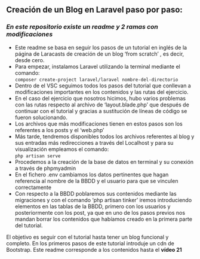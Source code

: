 ## Creación de un Blog en Laravel paso por paso:
### *En este repositorio existe un readme y 2 ramas con modificaciones* 
- Este readme se basa en seguir los pasos de un tutorial en inglés de la página de Laracasts de creación de un blog ‘from scratch’ , es decir, desde cero. 
- Para empezar, instalamos Laravel utilizando la terminal mediante el comando:<br>
`composer create-project laravel/laravel nombre-del-directorio`
- Dentro de el VSC seguimos todos los pasos del tutorial que conllevan a modificaciones importantes en los contenidos y las rutas del ejercicio. 
- En el caso del ejercicio que nosotros hicimos, hubo varios problemas con las rutas respecto al archivo de ‘layout.blade.php’ que después de continuar con el tutorial y gracias a sustitución de líneas de código se fueron solucionando.
- Los archivos que más modificaciones tienen en estos pasos son los referentes a los posts y el ‘web.php’
- Más tarde, tendremos disponibles todos los archivos referentes al blog y sus entradas más redirecciones a través del Localhost y para su visualización empleamos el comando:<br>
`php artisan serve`
- Procedemos a la creación de la base de datos en terminal y su conexión a través de phpmyadmin
- En el fichero .env cambiamos los datos pertinentes que hagan referencia al nombre de la BBDD y el usuario para que se vinculen correctamente
- Con respecto a la BBDD poblaremos sus contenidos mediante las migraciones y con el comando ‘php artisan tinker’ iremos introduciendo elementos en las tablas de la BBDD, primero con los usuarios y posteriormente con los post, ya que en uno de los pasos previos nos mandan borrar los contenidos que habíamos creado en la primera parte del tutorial. 

El objetivo es seguir con el tutorial hasta tener un blog funcional y completo. 
En los primeros pasos de este tutorial introduje un cdn de Bootstrap. 
Este readme corresponde a los contenidos hasta el **vídeo 21** 



